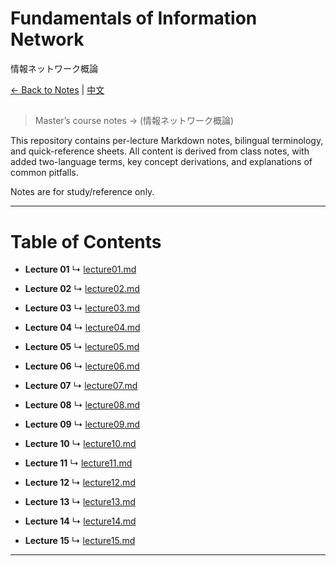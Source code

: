 # Fundamentals of Information Network
情報ネットワーク概論

[← Back to Notes](../)  |  [中文](./READMEcn.md)

<h2></h2>

> Master’s course notes → (情報ネットワーク概論)

This repository contains per-lecture Markdown notes, bilingual terminology, and quick-reference sheets. All content is derived from class notes, with added two-language terms, key concept derivations, and explanations of common pitfalls.

Notes are for study/reference only.

---

# Table of Contents

- **Lecture 01**
  ↳ [lecture01.md](./lecture01.md)

- **Lecture 02** 
  ↳ [lecture02.md](./lecture02.md)

- **Lecture 03** 
  ↳ [lecture03.md](./lecture03.md)

- **Lecture 04** 
  ↳ [lecture04.md](./lecture04.md)

- **Lecture 05**
  ↳ [lecture05.md](./lecture05.md)

- **Lecture 06**
  ↳ [lecture06.md](./lecture06.md)

- **Lecture 07** 
  ↳ [lecture07.md](./lecture07.md)

- **Lecture 08** 
  ↳ [lecture08.md](./lecture08.md)

- **Lecture 09** 
  ↳ [lecture09.md](./lecture09.md)

- **Lecture 10** 
  ↳ [lecture10.md](./lecture10.md)

- **Lecture 11** 
  ↳ [lecture11.md](./lecture11.md)

- **Lecture 12** 
  ↳ [lecture12.md](./lecture12.md)

- **Lecture 13** 
  ↳ [lecture13.md](./lecture13.md)
  
- **Lecture 14** 
  ↳ [lecture14.md](./lecture14.md)
  
- **Lecture 15** 
  ↳ [lecture15.md](./lecture15.md)

---

